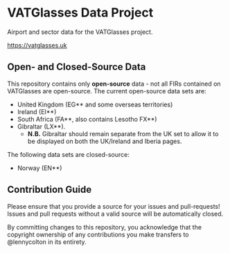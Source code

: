 # VATGlasses Data Project
Airport and sector data for the VATGlasses project.

https://vatglasses.uk

## Open- and Closed-Source Data
This repository contains only **open-source** data - not all FIRs contained on VATGlasses are open-source. The current open-source data sets are:

- United Kingdom (EG** and some overseas territories)
- Ireland (EI**)
- South Africa (FA**, also contains Lesotho FX**)
- Gibraltar (LX**).
  - **N.B.** Gibraltar should remain separate from the UK set to allow it to be displayed on both the UK/Ireland and Iberia pages.

The following data sets are closed-source:

- Norway (EN**)

## Contribution Guide
Please ensure that you provide a source for your issues and pull-requests! Issues and pull requests without a valid source will be automatically closed.

By committing changes to this repository, you acknowledge that the copyright ownership of any contributions you make transfers to @lennycolton in its entirety.
